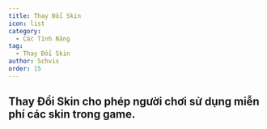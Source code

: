 ```yaml
---
title: Thay Đổi Skin
icon: list
category:
  - Các Tính Năng
tag:
  - Thay Đổi Skin
author: Schvis
order: 15
---
```


## Thay Đổi Skin cho phép người chơi sử dụng miễn phí các skin trong game.
